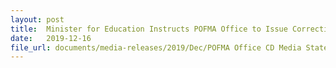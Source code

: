 ```yaml
---
layout: post
title:  Minister for Education Instructs POFMA Office to Issue Correction Direction
date:   2019-12-16
file_url: documents/media-releases/2019/Dec/POFMA Office CD Media Statement 16 Dec Final.pdf
---
```


